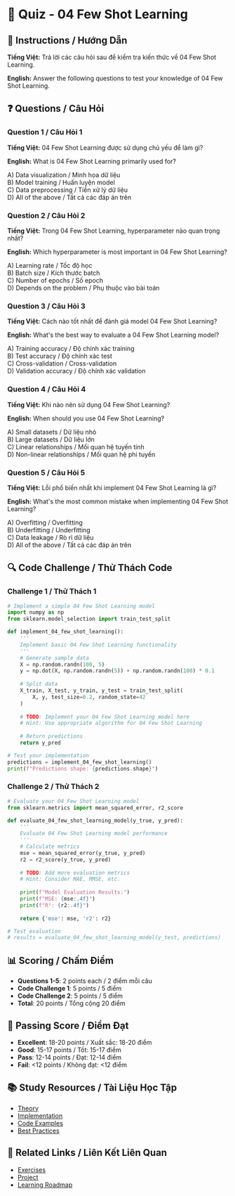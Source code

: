 # 🧠 Quiz - 04 Few Shot Learning

## 📝 Instructions / Hướng Dẫn

**Tiếng Việt:** Trả lời các câu hỏi sau để kiểm tra kiến thức về 04 Few Shot Learning.

**English:** Answer the following questions to test your knowledge of 04 Few Shot Learning.

## ❓ Questions / Câu Hỏi

### Question 1 / Câu Hỏi 1
**Tiếng Việt:** 04 Few Shot Learning được sử dụng chủ yếu để làm gì?

**English:** What is 04 Few Shot Learning primarily used for?

A) Data visualization / Minh họa dữ liệu  
B) Model training / Huấn luyện model  
C) Data preprocessing / Tiền xử lý dữ liệu  
D) All of the above / Tất cả các đáp án trên

### Question 2 / Câu Hỏi 2
**Tiếng Việt:** Trong 04 Few Shot Learning, hyperparameter nào quan trọng nhất?

**English:** Which hyperparameter is most important in 04 Few Shot Learning?

A) Learning rate / Tốc độ học  
B) Batch size / Kích thước batch  
C) Number of epochs / Số epoch  
D) Depends on the problem / Phụ thuộc vào bài toán

### Question 3 / Câu Hỏi 3
**Tiếng Việt:** Cách nào tốt nhất để đánh giá model 04 Few Shot Learning?

**English:** What's the best way to evaluate a 04 Few Shot Learning model?

A) Training accuracy / Độ chính xác training  
B) Test accuracy / Độ chính xác test  
C) Cross-validation / Cross-validation  
D) Validation accuracy / Độ chính xác validation

### Question 4 / Câu Hỏi 4
**Tiếng Việt:** Khi nào nên sử dụng 04 Few Shot Learning?

**English:** When should you use 04 Few Shot Learning?

A) Small datasets / Dữ liệu nhỏ  
B) Large datasets / Dữ liệu lớn  
C) Linear relationships / Mối quan hệ tuyến tính  
D) Non-linear relationships / Mối quan hệ phi tuyến

### Question 5 / Câu Hỏi 5
**Tiếng Việt:** Lỗi phổ biến nhất khi implement 04 Few Shot Learning là gì?

**English:** What's the most common mistake when implementing 04 Few Shot Learning?

A) Overfitting / Overfitting  
B) Underfitting / Underfitting  
C) Data leakage / Rò rỉ dữ liệu  
D) All of the above / Tất cả các đáp án trên

## 🔍 Code Challenge / Thử Thách Code

### Challenge 1 / Thử Thách 1
```python
# Implement a simple 04 Few Shot Learning model
import numpy as np
from sklearn.model_selection import train_test_split

def implement_04_few_shot_learning():
    '''
    Implement basic 04 Few Shot Learning functionality
    '''
    # Generate sample data
    X = np.random.randn(100, 5)
    y = np.dot(X, np.random.randn(5)) + np.random.randn(100) * 0.1
    
    # Split data
    X_train, X_test, y_train, y_test = train_test_split(
        X, y, test_size=0.2, random_state=42
    )
    
    # TODO: Implement your 04 Few Shot Learning model here
    # Hint: Use appropriate algorithm for 04 Few Shot Learning
    
    # Return predictions
    return y_pred

# Test your implementation
predictions = implement_04_few_shot_learning()
print(f"Predictions shape: {predictions.shape}")
```

### Challenge 2 / Thử Thách 2
```python
# Evaluate your 04 Few Shot Learning model
from sklearn.metrics import mean_squared_error, r2_score

def evaluate_04_few_shot_learning_model(y_true, y_pred):
    '''
    Evaluate 04 Few Shot Learning model performance
    '''
    # Calculate metrics
    mse = mean_squared_error(y_true, y_pred)
    r2 = r2_score(y_true, y_pred)
    
    # TODO: Add more evaluation metrics
    # Hint: Consider MAE, RMSE, etc.
    
    print(f"Model Evaluation Results:")
    print(f"MSE: {mse:.4f}")
    print(f"R²: {r2:.4f}")
    
    return {'mse': mse, 'r2': r2}

# Test evaluation
# results = evaluate_04_few_shot_learning_model(y_test, predictions)
```

## 📊 Scoring / Chấm Điểm

- **Questions 1-5**: 2 points each / 2 điểm mỗi câu
- **Code Challenge 1**: 5 points / 5 điểm
- **Code Challenge 2**: 5 points / 5 điểm
- **Total**: 20 points / Tổng cộng 20 điểm

## 🎯 Passing Score / Điểm Đạt

- **Excellent**: 18-20 points / Xuất sắc: 18-20 điểm
- **Good**: 15-17 points / Tốt: 15-17 điểm  
- **Pass**: 12-14 points / Đạt: 12-14 điểm
- **Fail**: <12 points / Không đạt: <12 điểm

## 📚 Study Resources / Tài Liệu Học Tập

- [Theory](./THEORY_04_few_shot_learning.md)
- [Implementation](./IMPLEMENTATION_04_few_shot_learning.md)
- [Code Examples](./CODE_EXAMPLES_04_few_shot_learning.md)
- [Best Practices](./BEST_PRACTICES_04_few_shot_learning.md)

## 🔗 Related Links / Liên Kết Liên Quan

- [Exercises](./EXERCISES_04_few_shot_learning.md)
- [Project](./PROJECT_04_few_shot_learning.md)
- [Learning Roadmap](./LEARNING_ROADMAP_04_few_shot_learning.md)
